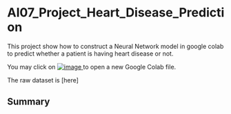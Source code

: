 # AI07_Project_Heart_Disease_Prediction

This project show how to construct a Neural Network model in google colab to predict whether a patient is having heart disease or not.

You may click on [![image](https://user-images.githubusercontent.com/108325848/180697976-7db0c631-5842-47eb-bda3-aa398e4048e2.png)
](https://colab.research.google.com/?utm_source=scs-index) to open a new Google Colab file. 

The raw dataset is [here]

## Summary

